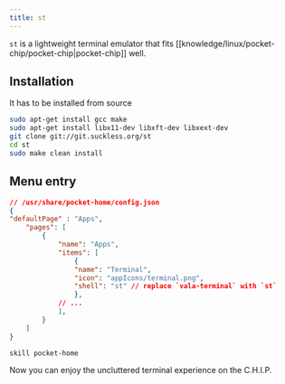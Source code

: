 ```yaml
---
title: st
---
```

`st` is a lightweight terminal emulator that fits [[knowledge/linux/pocket-chip/pocket-chip|pocket-chip]] well. 

## Installation

It has to be installed from source

```sh
sudo apt-get install gcc make
sudo apt-get install libx11-dev libxft-dev libxext-dev
git clone git://git.suckless.org/st
cd st
sudo make clean install
```

## Menu entry

```json 
// /usr/share/pocket-home/config.json
{
"defaultPage" : "Apps",
	"pages": [
		{
			"name": "Apps",
			"items": [
				{
				"name": "Terminal",
				"icon": "appIcons/terminal.png",
				"shell": "st" // replace `vala-terminal` with `st`
				},
			// ...
			],
		}
	]
}
```

```
skill pocket-home
```
Now you can enjoy the uncluttered terminal experience on the C.H.I.P.